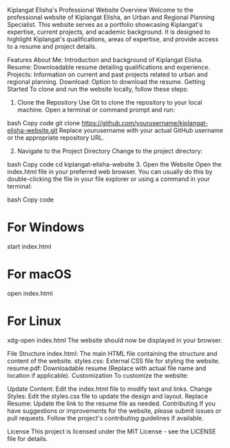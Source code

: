 Kiplangat Elisha's Professional Website
Overview
Welcome to the professional website of Kiplangat Elisha, an Urban and Regional Planning Specialist. This website serves as a portfolio showcasing Kiplangat's expertise, current projects, and academic background. It is designed to highlight Kiplangat's qualifications, areas of expertise, and provide access to a resume and project details.

Features
About Me: Introduction and background of Kiplangat Elisha.
Resume: Downloadable resume detailing qualifications and experience.
Projects: Information on current and past projects related to urban and regional planning.
Download: Option to download the resume.
Getting Started
To clone and run the website locally, follow these steps:

1. Clone the Repository
Use Git to clone the repository to your local machine. Open a terminal or command prompt and run:

bash
Copy code
git clone https://github.com/yourusername/kiplangat-elisha-website.git
Replace yourusername with your actual GitHub username or the appropriate repository URL.

2. Navigate to the Project Directory
Change to the project directory:

bash
Copy code
cd kiplangat-elisha-website
3. Open the Website
Open the index.html file in your preferred web browser. You can usually do this by double-clicking the file in your file explorer or using a command in your terminal:

bash
Copy code
# For Windows
start index.html

# For macOS
open index.html

# For Linux
xdg-open index.html
The website should now be displayed in your browser.

File Structure
index.html: The main HTML file containing the structure and content of the website.
styles.css: External CSS file for styling the website.
resume.pdf: Downloadable resume (Replace with actual file name and location if applicable).
Customization
To customize the website:

Update Content: Edit the index.html file to modify text and links.
Change Styles: Edit the styles.css file to update the design and layout.
Replace Resume: Update the link to the resume file as needed.
Contributing
If you have suggestions or improvements for the website, please submit issues or pull requests. Follow the project's contributing guidelines if available.

License
This project is licensed under the MIT License - see the LICENSE file for details.

